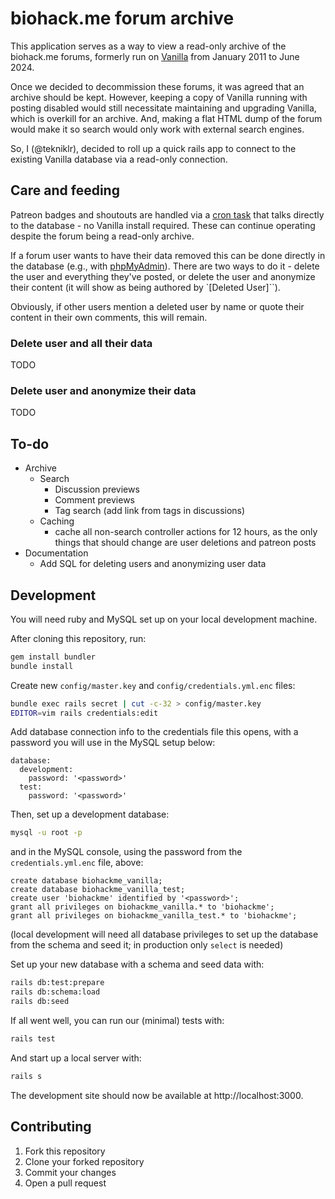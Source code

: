 # biohack.me forum archive

This application serves as a way to view a read-only archive of the biohack.me forums, formerly run on [Vanilla](https://open.vanillaforums.com/) from January 2011 to June 2024.

Once we decided to decommission these forums, it was agreed that an archive should be kept. However, keeping a copy of Vanilla running with posting disabled would still necessitate maintaining and upgrading Vanilla, which is overkill for an archive. And, making a flat HTML dump of the forum would make it so search would only work with external search engines.

So, I (@tekniklr), decided to roll up a quick rails app to connect to the existing Vanilla database via a read-only connection.


## Care and feeding

Patreon badges and shoutouts are handled via a [cron task](https://github.com/biohack-me/Patreon-patron-sync) that talks directly to the database - no Vanilla install required. These can continue operating despite the forum being a read-only archive.

If a forum user wants to have their data removed this can be done directly in the database (e.g., with [phpMyAdmin](https://www.phpmyadmin.net/)). There are two ways to do it - delete the user and everything they've posted, or delete the user and anonymize their content (it will show as being authored by `[Deleted User]``).

Obviously, if other users mention a deleted user by name or quote their content in their own comments, this will remain.


### Delete user and all their data

TODO


### Delete user and anonymize their data

TODO


## To-do

- Archive
  - Search
    - Discussion previews
    - Comment previews
    - Tag search (add link from tags in discussions)
  - Caching
    - cache all non-search controller actions for 12 hours, as the only things that should change are user deletions and patreon posts
- Documentation
  - Add SQL for deleting users and anonymizing user data


## Development

You will need ruby and MySQL set up on your local development machine.

After cloning this repository, run:
```bash
gem install bundler
bundle install
```

Create new `config/master.key` and `config/credentials.yml.enc` files:
```bash
bundle exec rails secret | cut -c-32 > config/master.key
EDITOR=vim rails credentials:edit
```
Add database connection info to the credentials file this opens, with a password you will use in the MySQL setup below:
```
database:
  development:
    password: '<password>'
  test:
    password: '<password>'
```

Then, set up a development database:
```bash
mysql -u root -p
```
and in the MySQL console, using the password from the `credentials.yml.enc` file, above:
```mysql
create database biohackme_vanilla;
create database biohackme_vanilla_test;
create user 'biohackme' identified by '<password>';
grant all privileges on biohackme_vanilla.* to 'biohackme';
grant all privileges on biohackme_vanilla_test.* to 'biohackme';
```
(local development will need all database privileges to set up the database from the schema and seed it; in production only `select` is needed)

Set up your new database with a schema and seed data with:
```bash
rails db:test:prepare
rails db:schema:load
rails db:seed
```

If all went well, you can run our (minimal) tests with:
```bash
rails test
```
And start up a local server with:
```bash
rails s
```
The development site should now be available at http://localhost:3000.


## Contributing

1. Fork this repository
2. Clone your forked repository
3. Commit your changes
4. Open a pull request